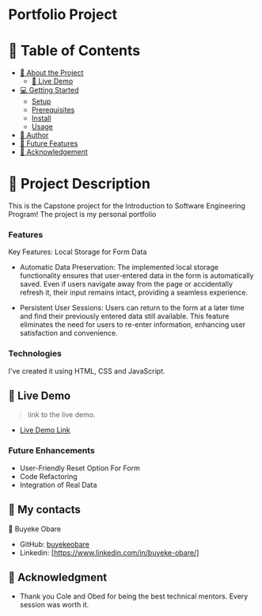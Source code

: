# Portfolio Project

<!-- TABLE OF CONTENTS -->

# 📗 Table of Contents

- [📖 About the Project](#about-project)
  - [🚀 Live Demo](#live-demo)
- [💻 Getting Started](#getting-started)
  - [Setup](#setup)
  - [Prerequisites](#prerequisites)
  - [Install](#install)
  - [Usage](#usage)
- [👥 Author](#author)
- [🔭 Future Features](#future-features)
- [🙏 Acknowledgement](#acknowledgement)

<!-- PROJECT OVERVIEW -->

# 📖 Project Description

This is the Capstone project for the Introduction to Software Engineering Program! The project is my personal portfolio

<!-- Features and Functionalities-->

### Features

Key Features: Local Storage for Form Data

- Automatic Data Preservation: The implemented local storage functionality ensures that user-entered data in the form is automatically saved. Even if users navigate away from the page or accidentally refresh it, their input remains intact, providing a seamless experience.

- Persistent User Sessions: Users can return to the form at a later time and find their previously entered data still available. This feature eliminates the need for users to re-enter information, enhancing user satisfaction and convenience.

<!--Technologies used-->

### Technologies

I've created it using HTML, CSS and JavaScript.

 <!--Demo-->

## 🚀 Live Demo

> link to the live demo.

- [Live Demo Link]()

<!--Roadmap and future enhancements-->

### Future Enhancements

- User-Friendly Reset Option For Form
- Code Refactoring
- Integration of Real Data

<!--Contact Information -->

## 👤 My contacts

👤 Buyeke Obare

- GitHub: [buyekeobare](https://github.com/buyekeobare)
- Linkedin: [https://www.linkedin.com/in/buyeke-obare/]

<!-- ACKNOWLEDGEMENTS -->

## 🙏 Acknowledgment

- Thank you Cole and Obed for being the best technical mentors. Every session was worth it.
